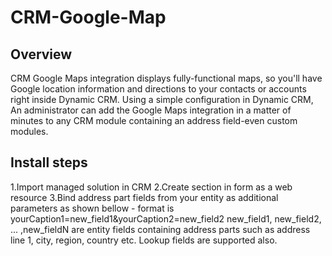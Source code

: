 # CRM-Google-Map

## Overview
CRM Google Maps integration displays fully-functional maps, so you'll have Google location information and directions to your contacts or 
accounts right inside Dynamic CRM. Using a simple configuration in Dynamic CRM, An administrator can add the Google Maps integration 
in a matter of minutes to any CRM module containing an address field-even custom modules.

## Install steps
1.Import managed solution in CRM
2.Create section in form as a web resource 
3.Bind address part fields from your entity as additional parameters as shown bellow - 
format is yourCaption1=new_field1&yourCaption2=new_field2
new_field1, new_field2, ... ,new_fieldN are entity fields containing address parts such as address line 1, city, region, country etc. 
Lookup fields are supported also. 

